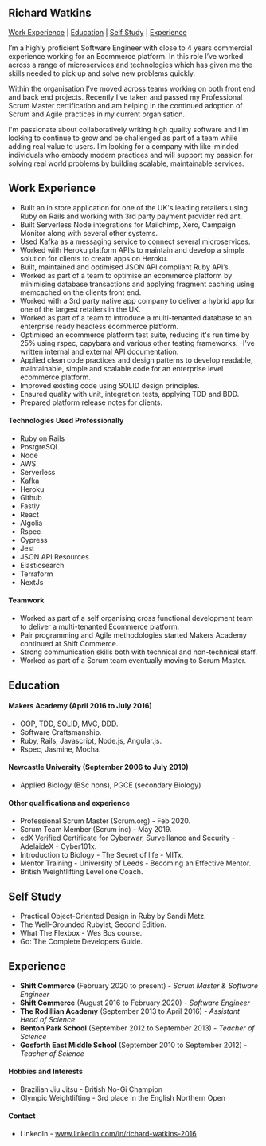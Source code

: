 ## Richard Watkins

[Work Experience](#WorkExperience) | [Education](#Education) | [Self Study](#SelfStudy) | [Experience](#Experience)

I’m a highly proficient Software Engineer with close to 4 years commercial experience working for an Ecommerce platform. In this role I’ve worked across a range of microservices and technologies which has given me the skills needed to pick up and solve new problems quickly.

Within the organisation I’ve moved across teams working on both front end and back end projects. Recently I’ve taken and passed my Professional Scrum Master certification and am helping in the continued adoption of Scrum and Agile practices in my current organisation.

I'm passionate about collaboratively writing high quality software and I'm looking to continue to grow and be challenged as part of a team while adding real value to users. I’m looking for a company with like-minded individuals who embody modern practices and will support my passion for solving real world problems by building scalable, maintainable services.

## <a name="WorkExperience">Work Experience</a>

- Built an in store application for one of the UK's leading retailers using Ruby on Rails and working with 3rd party payment provider red ant.
- Built Serverless Node integrations for Mailchimp, Xero, Campaign Monitor along with several other systems.
- Used Kafka as a messaging service to connect several microservices.
- Worked with Heroku platform API’s to maintain and develop a simple solution for clients to create apps on Heroku.
- Built, maintained and optimised JSON API compliant Ruby API’s.
- Worked as part of a team to optimise an ecommerce platform by minimising database transactions and applying fragment caching using memcached on the clients front end.
- Worked with a 3rd party native app company to deliver a hybrid app for one of the largest retailers in the UK.
- Worked as part of a team to introduce a multi-tenanted database to an enterprise ready headless ecommerce platform.
- Optimised an ecommerce platform test suite, reducing it's run time by 25% using rspec, capybara and various other testing frameworks.
-I've written internal and external API documentation.
- Applied clean code practices and design patterns to develop readable, maintainable, simple and scalable code for an enterprise level ecommerce platform.
- Improved existing code using SOLID design principles.
- Ensured quality with unit, integration tests, applying TDD and BDD.
- Prepared platform release notes for clients.

#### Technologies Used Professionally

- Ruby on Rails
- PostgreSQL
- Node
- AWS
- Serverless
- Kafka
- Heroku
- Github
- Fastly
- React
- Algolia
- Rspec
- Cypress
- Jest
- JSON API Resources
- Elasticsearch
- Terraform
- NextJs

#### Teamwork

- Worked as part of a self organising cross functional development team to deliver a multi-tenanted Ecommerce platform.
- Pair programming and Agile methodologies started Makers Academy continued at Shift Commerce.
- Strong communication skills both with technical and non-technical staff.
- Worked as part of a Scrum team eventually moving to Scrum Master.

## <a name="Education">Education</a>

#### Makers Academy (April 2016 to July 2016)

- OOP, TDD, SOLID, MVC, DDD.
- Software Craftsmanship.
- Ruby, Rails, Javascript, Node.js, Angular.js.
- Rspec, Jasmine, Mocha.

#### Newcastle University (September 2006 to July 2010)

- Applied Biology (BSc hons), PGCE (secondary Biology)

#### Other qualifications and experience

- Professional Scrum Master (Scrum.org) - Feb 2020.
- Scrum Team Member (Scrum inc) - May 2019.
- edX Verified Certificate for Cyberwar, Surveillance and Security - AdelaideX -  Cyber101x.
- Introduction to Biology - The Secret of life - MITx.
- Mentor Training - University  of Leeds - Becoming an Effective Mentor.
- British Weightlifting Level one Coach.

## <a name="SelfStudy">Self Study</a>

- Practical Object-Oriented Design in Ruby by Sandi Metz.
- The Well-Grounded Rubyist, Second Edition.
- What The Flexbox - Wes Bos course.
- Go: The Complete Developers Guide.

## <a name="Experience">Experience</a>

- **Shift Commerce** (February 2020 to present) - *Scrum Master & Software Engineer*
- **Shift Commerce** (August 2016 to February 2020) - *Software Engineer*
- **The Rodillian Academy** (September 2013 to April 2016) - *Assistant Head of Science*  
- **Benton Park School** (September 2012 to September 2013) - *Teacher of Science*     
- **Gosforth East Middle School** (September 2010 to September 2012) - *Teacher of Science*

#### Hobbies and Interests

- Brazilian Jiu Jitsu - British No-Gi Champion 
- Olympic Weightlifting - 3rd place in the English Northern Open

#### Contact

- LinkedIn - www.linkedin.com/in/richard-watkins-2016
